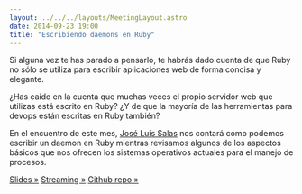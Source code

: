 ```yaml
---
layout: ../../../layouts/MeetingLayout.astro
date: 2014-09-23 19:00
title: "Escribiendo daemons en Ruby"
---
```


Si alguna vez te has parado a pensarlo, te habrás dado cuenta de que Ruby no sólo se utiliza para escribir aplicaciones web de forma concisa y elegante.

¿Has caido en la cuenta que muchas veces el propio servidor web que utilizas está escrito en Ruby? ¿Y de que la mayoría de las herramientas para devops están escritas en Ruby también?

En el encuentro de este mes, [José Luis Salas](https://twitter.com/josacar) nos contará como podemos escribir un daemon en Ruby mientras revisamos algunos de los aspectos básicos que nos ofrecen los sistemas operativos actuales para el manejo de procesos.

[Slides »](https://github.com/josacar/writing-daemons-in-ruby/blob/master/slides.pdf)
[Streaming »](https://www.youtube.com/watch?v=QfZEX241UuU)
[Github repo »](https://github.com/josacar/writing-daemons-in-ruby)
